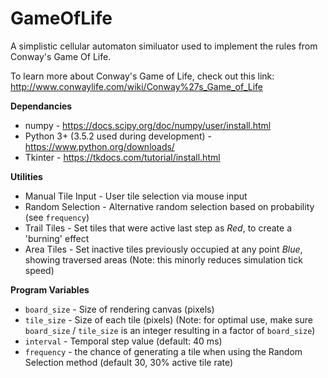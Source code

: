 # GameOfLife
A simplistic cellular automaton similuator used to implement the rules from Conway's Game Of Life.

To learn more about Conway's Game of Life, check out this link: http://www.conwaylife.com/wiki/Conway%27s_Game_of_Life

**Dependancies**
* numpy - https://docs.scipy.org/doc/numpy/user/install.html
* Python 3+ (3.5.2 used during development) - https://www.python.org/downloads/
* Tkinter - https://tkdocs.com/tutorial/install.html

**Utilities**
* Manual Tile Input - User tile selection via mouse input
* Random Selection - Alternative random selection based on probability (see `frequency`)
* Trail Tiles - Set tiles that were active last step as *Red*, to create a 'burning' effect
* Area Tiles - Set inactive tiles previously occupied at any point *Blue*, showing traversed areas (Note: this minorly reduces simulation tick speed)

**Program Variables**
* `board_size` - Size of rendering canvas (pixels)
* `tile_size` - Size of each tile (pixels) (Note: for optimal use, make sure `board_size` / `tile_size` is an integer resulting in a factor of `board_size`)
* `interval` - Temporal step value (default: 40 ms)
* `frequency` - the chance of generating a tile when using the Random Selection method (default 30, 30% active tile rate)
